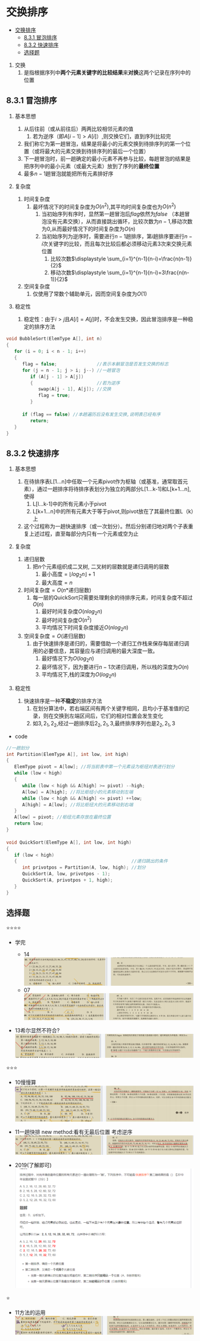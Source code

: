 # 交换排序

- [交换排序](#交换排序)
  - [8.3.1 冒泡排序](#831-冒泡排序)
  - [8.3.2 快速排序](#832-快速排序)
  - [选择题](#选择题)

1. 交换
   1. 是指根据序列中**两个元素关键字的比较结果**来**对换**这两个记录在序列中的位置

## 8.3.1 冒泡排序

1. 基本思想
   1. 从后往前（或从前往后）两两比较相邻元素的值
      1. 若为逆序（即$A[i-1]>A[i]$）,则交换它们，直到序列比较完
   2. 我们称它为第一趟冒泡，结果是将最小的元素交换到待排序列的第一个位置（或将最大的元素交换到待排序列的最后一个位置）
   3. 下一趟冒泡时，前一趟确定的最小元素不再参与比较，每趟冒泡的结果是把序列中的最小元素（或最大元素）放到了序列的**最终位置**
   4. 最多$n-1$趟冒泡就能把所有元素排好序

2. 复杂度
   1. 时间复杂度
      1. 最坏情况下的时间复杂度为$O(n^2)$,其平均时间复杂度也为$O(n^2)$
         1. 当初始序列有序时，显然第一趟冒泡后$flag$依然为$false$ （本趟冒泡没有元素交换），从而直接跳出循环，比较次数为$n-1$,移动次数为$0$,从而最好情况下的时间复杂度为$O(n)$
         2. 当初始序列为逆序时，需要进行$n-1$趟排序，第$i$趟排序要进行$n-i$次关键字的比较，而且每次比较后都必须移动元素$3$次来交换元素位置
            1. 比较次数$\displaystyle \sum_{i=1}^{n-1}(n-i)=\frac{n(n-1)}{2}$
            2. 移动次数$\displaystyle \sum_{i=1}^{n-1}(n-i)=3\frac{n(n-1)}{2}$
   2. 空间复杂度
      1. 仅使用了常数个辅助单元，因而空间复杂度为$O(1)$

3. 稳定性
   1. 稳定性：由于$i>j$且$A[i]=A[j]$时，不会发生交换，因此冒泡排序是一种稳定的排序方法

```c
void BubbleSort(ElemType A[], int n)
{
   for (i = 0; i < n - 1; i++)
   {
      flag = false;               //表示本躺冒泡是否发生交换的标志
      for (j = n - 1; j > i; j--) //一趟冒泡
         if (A[j - 1] > A[j])
         {                        //若为逆序
            swap(A[j - 1], A[j]); //交换
            flag = true;
         }

      if (flag == false) //本趟遍历后没有发生交换,说明表已经有序
         return;
   }
}
```

## 8.3.2 快速排序

1. 基本思想
   1. 在待排序表L[1...n]中任取一个元素pivot作为枢轴（或基准，通常取首元素），通过一趟排序将待排序表划分为独立的两部分L[1...k-1]和L[k+1...n],使得
      1. L[l...k-1]中的所有元素小于pivot
      2. L[k+1...n]中的所有元素大于等于pivot,则pivot放在了其最终位置L（k）上
   2. 这个过程称为一趟快速排序（或一次划分）。然后分别递归地对两个子表重复上述过程，直至每部分内只有一个元素或空为止

2. 复杂度
   1. 递归层数
      1. 把$n$个元素组织成二叉树, 二叉树的层数就是递归调用的层数
         1. 最小高度$=\lfloor log_2n\rfloor+1$
         2. 最大高度$=n$
   2. 时间复杂度$=O(n*$递归层数$)$
      1. 每一层的QuickSort只需要处理剩余的待排序元素，时间复杂度不超过$O(n)$
         1. 最好时间复杂度$O(nlog_2n)$
         2. 最坏时间复杂度$O(n^2)$
         3. 平均情况下时间复杂度接近$O(nlog_2n)$
   3. 空间复杂度$=O($递归层数$)$
      1. 由于快速排序是递归的，需要借助一个递归工作栈来保存每层递归调用的必要信息，其容量应与递归调用的最大深度一致。
         1. 最好情况下为$O(log_2n)$
         2. 最坏情况下，因为要进行$n-1$次递归调用，所以栈的深度为$O(n)$
         3. 平均情况下,栈的深度为$O(log_2n)$

3. 稳定性
   1. 快速排序是一种**不稳定**的排序方法
      1. 在划分算法中，若右端区间有两个关键字相同，且均小于基准值的记录，则在交换到左端区间后，它们的相对位置会发生变化
      2. 如${3,2_1,2_2}$,经过一趟排序后${2_2,2_1,3}$,最终排序序列也是${2_2,2_1,3}$

- code

```c
//一趟划分
int Partition(ElemType A[], int low, int high)
{
   ElemType pivot = A[low]; //将当前表中第一个元素设为枢纽对表进行划分
   while (low < high)
   {
      while (low < high && A[high] >= pivot) --high;
      A[low] = A[high]; //将比枢纽小的元素移动到左端
      while (low < high && A[high] <= pivot) ++low;
      A[high] = A[low]; //将比枢纽大的元素移动到右端
   }
   A[low] = pivot; //枢纽元素存放在最终位置
   return low;
}

void QuickSort(ElemType A[], int low, int high)
{
   if (low < high)
   {                                           //递归跳出的条件
      int privotpos = Partition(A, low, high); //划分
      QuickSort(A, low, privotpos - 1);
      QuickSort(A, privotpos + 1, high);
   }
}
```

## 选择题

⭐⭐⭐⭐

- 学完
  - 14![20220909191540](https://raw.githubusercontent.com/Logible/Image/main/note_image/20220909191540.png)
  - 07![20220909191758](https://raw.githubusercontent.com/Logible/Image/main/note_image/20220909191758.png)

- 13希尔显然不符合?![20220909192418](https://raw.githubusercontent.com/Logible/Image/main/note_image/20220909192418.png)

⭐⭐⭐

- 10慢慢算![20220909192106](https://raw.githubusercontent.com/Logible/Image/main/note_image/20220909192106.png)

- 11一趟快排 new method:看有无最后位置 考虑逆序![20220909192247](https://raw.githubusercontent.com/Logible/Image/main/note_image/20220909192247.png)
- 2019(了解即可)![20220909193647](https://raw.githubusercontent.com/Logible/Image/main/note_image/20220909193647.png)

⭐

- 11方法的运用![20220909192606](https://raw.githubusercontent.com/Logible/Image/main/note_image/20220909192606.png)
